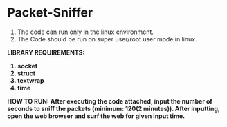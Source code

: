 # Packet-Sniffer
1. The code can run only in the linux environment.
2. The Code should be run on super user/root user mode in linux.

<b>LIBRARY REQUIREMENTS:<b>
1. socket 
2. struct 
3. textwrap
4. time

HOW TO RUN:
After executing the code attached, input the  number of seconds to sniff the packets (minimum: 120(2 minutes)).
After inputting, open the web browser and surf the web for given input time. 
